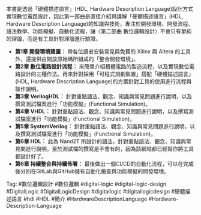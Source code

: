 本書是透過「硬體描述語言」(HDL, Hardware Description Language)設計方式實現數位電路設計，因此第一部曲是直接介紹與講解「硬體描述語言」(HDL, Hardware Description Language)的知識與技術，專注於開發環境、開發流程、語法教學、功能模擬、自動化流程，讓〈第二部曲 數位邏輯設計〉不會只有單純的理論，而是有工具針對理論進行驗證。

- **第1章 開發環境建置：** 帶各位讀者安裝常見與免費的 Xilinx 與 Altera 的工具外，還提供由開放原始碼所組成的「整合開發環境」。
- **第2章 數位電路設計流程：** 來簡單介紹積體電路的製造流程，以及實現數位電路設計的三種作法。再來針對採用「可程式規劃裝置」搭配「硬體描述語言」(HDL, Hardware Description Language)的方案針對工具的使用進行流程與操作說明。
- **第3章 VerilogHDL：** 針對重點語法、觀念、知識與常見問題進行說明，以及撰寫測試檔案進行「功能模擬」(Functional Simulation)。
- **第4章 VHDL：** 針對重點語法、觀念、知識與常見問題進行說明，以及撰寫測試檔案進行「功能模擬」(Functional Simulation)。
- **第5章 SystemVerilog：** 針對重點語法、觀念、知識與常見問題進行說明，以及撰寫測試檔案進行「功能模擬」(Functional Simulation)。
- **第6章 HDL：** 此為 Nand2T 所設計的語法，針對重點語法、觀念、知識與常見問進行說明，至於測試檔的撰寫是不會有的，因為該網站都已經幫你將工具都設計好了。
- **第6章 持續整合與持續佈署：** 最後做出一個CI/CD的自動化流程，可以在完成後分別在GitLab與GitHub擁有自動化檢查與功能模擬的開發環境。

Tag: #數位邏輯設計 #數位邏輯 #digital-logic #digital-logic-design #DigitalLogic #DigitalLogicDesign #digitallogic #digitallogicdesign #硬體描述語言 #hdl #HDL #簡介 #HardwareDescriptionLanguage #Hardware-Description-Language
